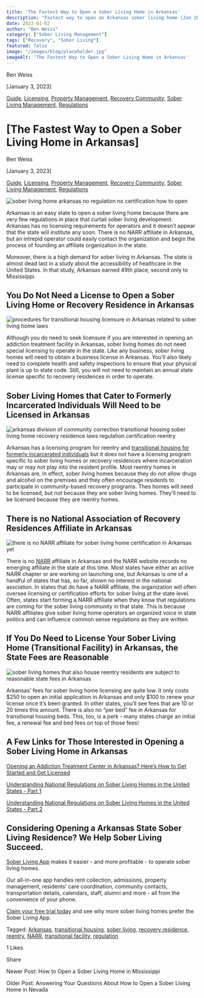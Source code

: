 ```yaml
---
title: 'The Fastest Way to Open a Sober Living Home in Arkansas'
description: "Fastest way to open an Arkansas sober living home (Jan 2023)? Guide with tips from the Sober Living App blog archives."
date: 2023-01-02
author: "Ben Weiss"
category: ["Sober Living Management"]
tags: ["Recovery", "Sober Living"]
featured: false
image: "/images/blog/placeholder.jpg"
imageAlt: 'The Fastest Way to Open a Sober Living Home in Arkansas'
---
```


Ben Weiss

[January 3, 2023]

[Guide](/sober-living-app-blog/category/Guide), [Licensing](/sober-living-app-blog/category/Licensing), [Property Management](/sober-living-app-blog/category/Property+Management), [Recovery Community](/sober-living-app-blog/category/Recovery+Community), [Sober Living Management](/sober-living-app-blog/category/Sober+Living+Management), [Regulations](/sober-living-app-blog/category/Regulations)

#  [The Fastest Way to Open a Sober Living Home in Arkansas]

Ben Weiss

[January 3, 2023]

[Guide](/sober-living-app-blog/category/Guide), [Licensing](/sober-living-app-blog/category/Licensing), [Property Management](/sober-living-app-blog/category/Property+Management), [Recovery Community](/sober-living-app-blog/category/Recovery+Community), [Sober Living Management](/sober-living-app-blog/category/Sober+Living+Management), [Regulations](/sober-living-app-blog/category/Regulations)

![sober living home arkansas no regulation no certification how to open](/images/blog/the-fastest-way-to-open-a-sober-living-home-in-arkansas/Screen_Shot_2022-12-28_at_6.38.03_PM.png)

Arkansas is an easy state to open a sober living home because there are very few regulations in place that curtail sober living development. Arkansas has no licensing requirements for operators and it doesn’t appear that the state will institute any soon. There is no NARR affiliate in Arkansas, but an intrepid operator could easily contact the organization and begin the process of founding an affiliate organization in the state. 

Moreover, there is a high demand for sober living in Arkansas. The state is almost dead last in a study about the accessibility of healthcare in the United States. In that study, Arkansas earned 49th place, second only to Mississippi. 

## You Do Not Need a License to Open a Sober Living Home or Recovery Residence in Arkansas

![procedures for transitional housing licensure in Arkansas related to sober living home laws](/images/blog/the-fastest-way-to-open-a-sober-living-home-in-arkansas/Screen_Shot_2022-12-28_at_6.35.46_PM.png)

Although you do need to seek licensure if you are interested in opening an addiction treatment facility in Arkansas, sober living homes do not need special licensing to operate in the state. Like any business, sober living homes will need to obtain a business license in Arkansas. You’ll also likely need to complete health and safety inspections to ensure that your physical plant is up to state code. Still, you will not need to maintain an annual state license specific to recovery residences in order to operate. 

## Sober Living Homes that Cater to Formerly Incarcerated Individuals Will Need to be Licensed in Arkansas

![arkansas division of community correction transitional housing sober living home recovery residence laws regulation certification reentry](/images/blog/the-fastest-way-to-open-a-sober-living-home-in-arkansas/Screen_Shot_2022-12-28_at_6.35.58_PM.png)

Arkansas has a licensing program for reentry and [transitional housing for formerly incarcerated individuals](https://doc.arkansas.gov/community-correction/reentry/transitional-housing-and-reentry-information/#substance-abuse) but it does not have a licensing program specific to sober living homes or recovery residences where incarceration may or may not play into the resident profile. Most reentry homes in Arkansas are, in effect, sober living homes because they do not allow drugs and alcohol on the premises and they often encourage residents to participate in community-based recovery programs. Thes homes will need to be licensed, but not because they are sober living homes. They’ll need to be licensed because they are reentry homes. 

## There is no National Association of Recovery Residences Affiliate in Arkansas

![there is no NARR affiliate for sober living home certification in Arkansas yet](/images/blog/the-fastest-way-to-open-a-sober-living-home-in-arkansas/Screen_Shot_2022-12-28_at_6.36.17_PM.png)

There is no [NARR](https://narronline.org/) affiliate in Arkansas and the NARR website records no emerging affiliate in the state at this time. Most states have either an active NARR chapter or are working on launching one, but Arkansas is one of a handful of states that has, so far, shown no interest in the national assciation. In states that do have a NARR affiliate, the organization will often oversee licensing or certification efforts for sober living at the state level. Often, states start forming a NARR affiliate when they know that regulations are coming for the sober living community in that state. This is because NARR affiliates give sober living home operators an organized voice in state politics and can influence common sense regulations as they are written.

## If You Do Need to License Your Sober Living Home (Transitional Facility) in Arkansas, the State Fees are Reasonable 

![sober living homes that also house reentry residents are subject to reasonable state fees in Arkansas](/images/blog/the-fastest-way-to-open-a-sober-living-home-in-arkansas/Screen_Shot_2022-12-28_at_6.36.58_PM.png)

Arkansas’ fees for sober living home licensing are quite low. It only costs $250 to open an initial application in Arkansas and only $100 to renew your license once it’s been granted. In other states, you’ll see fees that are 10 or 20 times this amount. There is also no “per bed” fee in Arkansas for transitional housing beds. This, too, is a perk - many states charge an initial fee, a renewal fee and bed fees on top of those fees!

## A Few Links for Those Interested in Opening a Sober Living Home in Arkansas

[Opening an Addiction Treatment Center in Arkansas? Here’s How to Get Started and Get Licensed](https://behavehealth.com/blog/2022/3/8/opening-an-addiction-treatment-center-in-arkansas-heres-how-to-get-started-and-get-licensed)

[Understanding National Regulations on Sober Living Homes in the United States - Part 1 ](https://soberlivingapp.com/sober-living-app-blog/2021/8/3/understanding-national-regulations-on-sober-living-homes-in-the-united-states-part-1)

[Understanding National Regulations on Sober Living Homes in the United States - Part 2](https://soberlivingapp.com/sober-living-app-blog/2021/8/17/understanding-national-regulations-on-sober-living-homes-in-the-united-states-part-2)

## Considering Opening a Arkansas State Sober Living Residence? We Help Sober Living Succeed. 

[Sober Living App](/) makes it easier - and more profitable - to operate sober living homes. 

Our all-in-one app handles rent collection, admissions, property management, residents’ care coordination, community contacts, transportation details, calendars, staff, alumni and more - all from the convenience of your phone. 

[Claim your free trial today](https://behavehealth.com/get-started) and see why more sober living homes prefer the Sober Living App.

Tagged: [Arkansas](https://soberlivingapp.com/sober-living-app-blog/tag/Arkansas), [transitional housing](https://soberlivingapp.com/sober-living-app-blog/tag/transitional+housing), [sober living](/sober-living-app-blog/tag/sober+living), [recovery residence](/sober-living-app-blog/tag/recovery+residence), [reentry](https://soberlivingapp.com/sober-living-app-blog/tag/reentry), [NARR](/sober-living-app-blog/tag/NARR), [transitional facility](https://soberlivingapp.com/sober-living-app-blog/tag/transitional+facility), [regulation](/sober-living-app-blog/tag/regulation)

1 Likes

Share

Newer Post: How to Open a Sober Living Home in Mississippi

Older Post: Answering Your Questions About How to Open a Sober Living Home in Nevada 